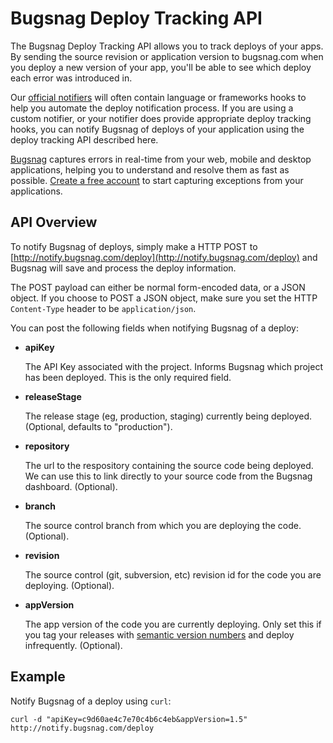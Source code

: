 Bugsnag Deploy Tracking API
===========================

The Bugsnag Deploy Tracking API allows you to track deploys of your apps.
By sending the source revision or application version to bugsnag.com when
you deploy a new version of your app, you'll be able to see which deploy each 
error was introduced in.

Our [official notifiers](https://bugsnag.com/docs/notifiers) will often 
contain language or frameworks hooks to help you automate the deploy 
notification process. If you are using a custom notifier, or your notifier 
does provide appropriate deploy tracking hooks, you can notify Bugsnag of 
deploys of your application using the deploy tracking API described here.

[Bugsnag](http://bugsnag.com) captures errors in real-time from your web, 
mobile and desktop applications, helping you to understand and resolve them 
as fast as possible. [Create a free account](http://bugsnag.com) to start 
capturing exceptions from your applications.


API Overview
------------

To notify Bugsnag of deploys, simply make a HTTP POST to
[http://notify.bugsnag.com/deploy](http://notify.bugsnag.com/deploy)
and Bugsnag will save and process the deploy information.

The POST payload can either be normal form-encoded data, or a JSON object. If
you choose to POST a JSON object, make sure you set the HTTP `Content-Type`
header to be `application/json`.

You can post the following fields when notifying Bugsnag of a deploy:

-   **apiKey**

    The API Key associated with the project. Informs Bugsnag which project 
    has been deployed. This is the only required field.

-   **releaseStage**

    The release stage (eg, production, staging) currently being deployed.
    (Optional, defaults to "production").

-   **repository**

    The url to the respository containing the source code being deployed.
    We can use this to link directly to your source code from the Bugsnag
    dashboard. (Optional).
    
-   **branch**

    The source control branch from which you are deploying the code.
    (Optional). 

-   **revision**

    The source control (git, subversion, etc) revision id for the code you
    are deploying. (Optional).

-   **appVersion**

    The app version of the code you are currently deploying. Only set this
    if you tag your releases with [semantic version numbers](http://semver.org/)
    and deploy infrequently. (Optional).    


Example
-------

Notify Bugsnag of a deploy using `curl`:

```shell
curl -d "apiKey=c9d60ae4c7e70c4b6c4eb&appVersion=1.5" http://notify.bugsnag.com/deploy
```